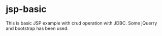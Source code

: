 # jsp-basic
This is basic JSP example with crud operation with JDBC. Some jQuerry and bootstrap has been used.
